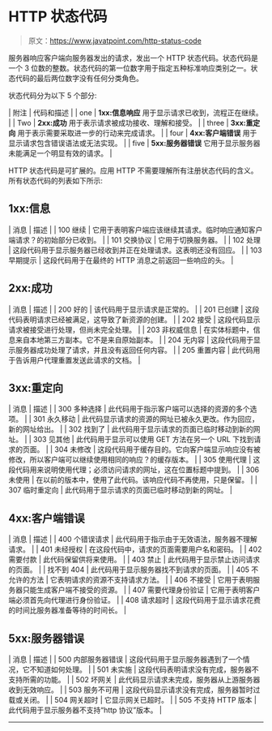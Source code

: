 # HTTP 状态代码

> 原文：<https://www.javatpoint.com/http-status-code>

服务器响应客户端向服务器发出的请求，发出一个 HTTP 状态代码。状态代码是一个 3 位数的整数。状态代码的第一位数字用于指定五种标准响应类别之一。状态代码的最后两位数字没有任何分类角色。

状态代码分为以下 5 个部分:

| 附注 | 代码和描述 |
| one | **1xx:信息响应**
用于显示请求已收到，流程正在继续。 |
| Two | **2xx:成功**
用于表示请求被成功接收、理解和接受。 |
| three | **3xx:重定向**
用于表示需要采取进一步的行动来完成请求。 |
| four | **4xx:客户端错误**
用于显示请求包含错误语法或无法实现。 |
| five | **5xx:服务器错误**
它用于显示服务器未能满足一个明显有效的请求。 |

HTTP 状态代码是可扩展的。应用 HTTP 不需要理解所有注册状态代码的含义。所有状态代码的列表如下所示:

## 1xx:信息

| 消息 | 描述 |
| 100 继续 | 它用于表明客户端应该继续其请求。临时响应通知客户端请求？的初始部分已收到。 |
| 101 交换协议 | 它用于切换服务器。 |
| 102 处理 | 这段代码用于显示服务器已经收到并正在处理请求。这表明还没有回应。 |
| 103 早期提示 | 这段代码用于在最终的 HTTP 消息之前返回一些响应的头。 |

## 2xx:成功

| 消息 | 描述 |
| 200 好的 | 该代码用于显示请求是正常的。 |
| 201 已创建 | 这段代码表明请求已经被满足，这导致了新资源的创建。 |
| 202 接受 | 这段代码显示请求被接受进行处理，但尚未完全处理。 |
| 203 非权威信息 | 在实体标题中，信息来自本地第三方副本。它不是来自原始副本。 |
| 204 无内容 | 这段代码用于显示服务器成功处理了请求，并且没有返回任何内容。 |
| 205 重置内容 | 此代码用于告诉用户代理重置发送此请求的文档。 |

## 3xx:重定向

| 消息 | 描述 |
| 300 多种选择 | 此代码用于指示客户端可以选择的资源的多个选项。 |
| 301 永久移动 | 此代码显示请求的资源的网址已被永久更改。作为回应，新的网址给出。 |
| 302 找到了 | 此代码用于显示请求的页面已临时移动到新的网址。 |
| 303 见其他 | 此代码用于显示可以使用 GET 方法在另一个 URL 下找到请求的页面。 |
| 304 未修改 | 这段代码用于缓存目的。它向客户端显示响应没有被修改，所以客户端可以继续使用相同的响应？的缓存版本。 |
| 305 使用代理 | 这段代码用来说明使用代理；必须访问请求的网址，这在位置标题中提到。 |
| 306 未使用 | 在以前的版本中，使用了此代码。该响应代码不再使用，只是保留。 |
| 307 临时重定向 | 此代码用于显示请求的页面已临时移动到新的网址。 |

## 4xx:客户端错误

| 消息 | 描述 |
| 400 个错误请求 | 此代码用于指示由于无效语法，服务器不理解请求。 |
| 401 未经授权 | 在这段代码中，请求的页面需要用户名和密码。 |
| 402 需要付款 | 此代码保留供将来使用。 |
| 403 禁止 | 此代码用于显示禁止访问请求的页面。 |
| 找不到 404 | 此代码用于显示服务器找不到请求的页面。 |
| 405 不允许的方法 | 它表明请求的资源不支持请求方法。 |
| 406 不接受 | 它用于表明服务器只能生成客户端不接受的资源。 |
| 407 需要代理身份验证 | 它用于表明客户端必须首先向代理进行身份验证。 |
| 408 请求超时 | 这段代码用于显示请求花费的时间比服务器准备等待的时间长。 |

## 5xx:服务器错误

| 消息 | 描述 |
| 500 内部服务器错误 | 这段代码用于显示服务器遇到了一个情况，它不知道如何处理。 |
| 501 未实施 | 这段代码表明请求没有完成，服务器不支持所需的功能。 |
| 502 坏网关 | 此代码显示请求未完成，服务器从上游服务器收到无效响应。 |
| 503 服务不可用 | 这段代码显示请求没有完成，服务器暂时过载或关闭。 |
| 504 网关超时 | 它显示网关已超时。 |
| 505 不支持 HTTP 版本 | 此代码用于显示服务器不支持“http 协议”版本。 |

* * *
